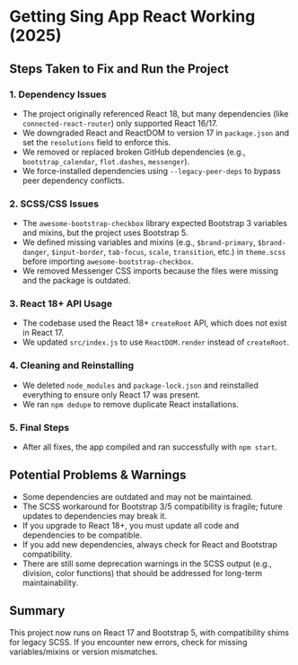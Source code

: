# Getting Sing App React Working (2025)

## Steps Taken to Fix and Run the Project

### 1. Dependency Issues

- The project originally referenced React 18, but many dependencies (like `connected-react-router`) only supported React 16/17.
- We downgraded React and ReactDOM to version 17 in `package.json` and set the `resolutions` field to enforce this.
- We removed or replaced broken GitHub dependencies (e.g., `bootstrap_calendar`, `flot.dashes`, `messenger`).
- We force-installed dependencies using `--legacy-peer-deps` to bypass peer dependency conflicts.

### 2. SCSS/CSS Issues

- The `awesome-bootstrap-checkbox` library expected Bootstrap 3 variables and mixins, but the project uses Bootstrap 5.
- We defined missing variables and mixins (e.g., `$brand-primary`, `$brand-danger`, `$input-border`, `tab-focus`, `scale`, `transition`, etc.) in `theme.scss` before importing `awesome-bootstrap-checkbox`.
- We removed Messenger CSS imports because the files were missing and the package is outdated.

### 3. React 18+ API Usage

- The codebase used the React 18+ `createRoot` API, which does not exist in React 17.
- We updated `src/index.js` to use `ReactDOM.render` instead of `createRoot`.

### 4. Cleaning and Reinstalling

- We deleted `node_modules` and `package-lock.json` and reinstalled everything to ensure only React 17 was present.
- We ran `npm dedupe` to remove duplicate React installations.

### 5. Final Steps

- After all fixes, the app compiled and ran successfully with `npm start`.

## Potential Problems & Warnings

- Some dependencies are outdated and may not be maintained.
- The SCSS workaround for Bootstrap 3/5 compatibility is fragile; future updates to dependencies may break it.
- If you upgrade to React 18+, you must update all code and dependencies to be compatible.
- If you add new dependencies, always check for React and Bootstrap compatibility.
- There are still some deprecation warnings in the SCSS output (e.g., division, color functions) that should be addressed for long-term maintainability.

## Summary

This project now runs on React 17 and Bootstrap 5, with compatibility shims for legacy SCSS. If you encounter new errors, check for missing variables/mixins or version mismatches.
